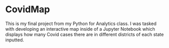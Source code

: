 # CovidMap
This is my final project from my Python for Analytics class. I was tasked with developing an interactive map inside of a Jupyter Notebook which displays how many Covid cases there are in different districts of each state inputted.
